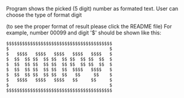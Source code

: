 Program shows the picked (5 digit) number as formated text. User can choose the type of format digit

(to see the proper format of result please click the README file)
For example, number 00099 and digit '$' should be shown like this:

```
$$$$$$$$$$$$$$$$$$$$$$$$$$$$$$$$$$$$$$$$
$                                      $
$   $$$$   $$$$   $$$$   $$$$   $$$$   $
$  $$  $$ $$  $$ $$  $$ $$  $$ $$  $$  $
$  $$  $$ $$  $$ $$  $$ $$  $$ $$  $$  $
$  $$  $$ $$  $$ $$  $$  $$$$   $$$$   $
$  $$  $$ $$  $$ $$  $$   $$     $$    $
$   $$$$   $$$$   $$$$   $$     $$     $
$                                      $
$$$$$$$$$$$$$$$$$$$$$$$$$$$$$$$$$$$$$$$$
```
